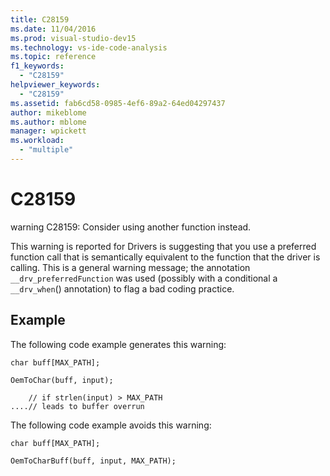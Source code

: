 ```yaml
---
title: C28159
ms.date: 11/04/2016
ms.prod: visual-studio-dev15
ms.technology: vs-ide-code-analysis
ms.topic: reference
f1_keywords:
  - "C28159"
helpviewer_keywords:
  - "C28159"
ms.assetid: fab6cd58-0985-4ef6-89a2-64ed04297437
author: mikeblome
ms.author: mblome
manager: wpickett
ms.workload:
  - "multiple"
---
```

# C28159
warning C28159: Consider using another function instead.

 This warning is reported for Drivers is suggesting that you use a preferred function call that is semantically equivalent to the function that the driver is calling. This is a general warning message; the annotation `__drv_preferredFunction` was used (possibly with a conditional a `__drv_when`() annotation) to flag a bad coding practice.

## Example
 The following code example generates this warning:

```
char buff[MAX_PATH];

OemToChar(buff, input);

    // if strlen(input) > MAX_PATH
....// leads to buffer overrun
```

 The following code example avoids this warning:

```
char buff[MAX_PATH];

OemToCharBuff(buff, input, MAX_PATH);
```